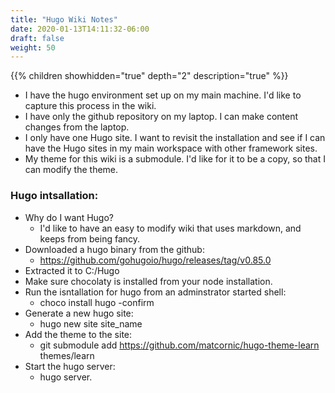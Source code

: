 ```yaml
---
title: "Hugo Wiki Notes"
date: 2020-01-13T14:11:32-06:00
draft: false
weight: 50
---
```


{{% children showhidden="true" depth="2" description="true" %}}

* I have the hugo environment set up on my main machine. I'd like to capture this process in the wiki.
* I have only the github repository on my laptop. I can make content changes from the laptop.
* I only have one Hugo site. I want to revisit the installation and see if I can have the Hugo sites in my main workspace with other framework sites.
* My theme for this wiki is a submodule. I'd like for it to be a copy, so that I can modify the theme.

### Hugo intsallation:

* Why do I want Hugo? 
  * I'd like to have an easy to modify wiki that uses markdown, and keeps from being fancy.
* Downloaded a hugo binary from the github:
  * <https://github.com/gohugoio/hugo/releases/tag/v0.85.0>
* Extracted it to C:/Hugo
* Make sure chocolaty is installed from your node installation.
* Run the isntallation for hugo from an adminstrator started shell:
  * choco install hugo -confirm
* Generate a new hugo site:
  * hugo new site site_name
* Add the theme to the site:
  * git submodule add <https://github.com/matcornic/hugo-theme-learn> themes/learn
* Start the hugo server:
  * hugo server.
